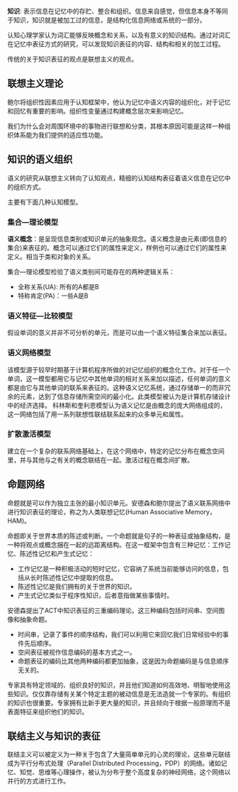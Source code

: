 **知识**: 表示信息在记忆中的存贮、整合和组织。信息来自感觉，但信息本身不等同于知识，知识就是被加工过的信息，是结构化信息网络或系统的一部分。



认知心理学家认为词汇能够反映概念和关系，以及有意义的知识结构。通过对词汇在记忆中表征方式的研究，可以发现知识表征的内容、结构和相关的加工过程。



传统的关于知识表征的观点是联想主义的观点。



## 联想主义理论

鲍尔将组织性因素应用于认知框架中，他认为记忆中语义内容的组织化，对于记忆和回忆有重要的影响。组织性变量通过构建概念层次来影响记忆。

我们为什么会对周围环境中的事物进行联想和分类，其根本原因可能是这样一种组织体系能为我们提供的适应性功能。



## 知识的语义组织

语义的研究从联想主义转向了认知观点，精细的认知结构表征着语义信息在记忆中的组织方式。

主要有下面几种认知模型。



### 集合—理论模型

**语义概念**：是呈现信息类别或知识单元的抽象观念。语义概念是由元素(即信息的集合)来表征的。概念可以通过它们的属性来定义，样例也可以通过它们的属性来定义。相当于类和对象的关系。

集合—理论模型检验了语义类别间可能存在的两种逻辑关系：

+ 全称关系(UA): 所有的A都是B
+ 特称肯定(PA)：一些A是B



### 语义特征—比较模型

假设单词的意义并非不可分析的单元，而是可以由一个语义特征集合来加以表征。

### 语义网络模型

该模型源于较早时期基于计算机程序所做的对记忆组织的概念化工作。对于任一个单词，这一模型都用它与记忆中其他单词的相对关系来加以描述，任何单词的意义都是由它与其他单词的联系来表征的。这种语义记忆系统，通过存储单一的而非冗余的元素，达到了信息存储所需空间的最小化。此类模型被认为是计算机存储设计中的经济选择。
科林斯和奎利恩模型认为语义记忆是由概念的庞大网络组成的，这一网络包括了用一系列联想性联结联系起来的众多单元和属性。



### 扩散激活模型

建立在一个复杂的联系网络基础上，在这个网络中，特定的记忆分布在概念空间里，并与其他与之有关的概念联结在一起。激活过程在概念间扩散。



## 命题网络

命题就是可以作为独立主张的最小知识单元。安德森和鲍尔提出了语义联系网络中进行知识表征的理论，称之为人类联想记忆(Human Associative Memory，HAM)。

命题即关于世界本质的陈述或判断。一个命题就是句子的一种表征或抽象结构，是一种将观点或概念捆在一起的远距离结构。在这一框架中包含有三种记忆：工作记忆、陈述性记忆和产生式记忆：

+ 工作记忆是一种积极活动的短时记忆，它容纳了系统当前能够访问的信息，包括从长时陈述性记忆中提取的信息。
+ 陈述性记忆是我们拥有的关于世界的知识。
+ 产生式记忆类似于程序性知识，后者意指做某些事情时。

安德森提出了ACT中知识表征的三重编码理论。这三种编码包括时间串、空间图像和抽象命题。

+ 时间串，记录了事件的顺序结构，我们可以利用它来回忆我们日常经验中的事件先后顺序。
+ 空间表征被视作信息编码的基本方式之一。
+ 命题表征的编码比其他两种编码都更加抽象，这是因为命题编码是与信息顺序无关的。

专家具有特定领域的、组织良好的知识，并且他们知道如何高效地、明智地使用这些知识。仅仅靠存储有关某个特定主题的被动信息是无法造就一个专家的。有组织的知识也很重要。专家拥有比新手更大量的知识，并且倾向于根据一般原理而不是表面特征来组织他们的知识。



## 联结主义与知识的表征

联结主义可以被定义为一种关于包含了大量简单单元的心灵的理论，这些单元联结成为平行分布式处理（Parallel Distributed Processing，PDP）的网络。诸如记忆、知觉、思维等心理操作，被认为分布于整个高度复杂的神经网络，这个网络以并行的方式进行工作。


